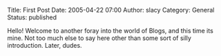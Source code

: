 Title: First Post
Date: 2005-04-22 07:00
Author: slacy
Category: General
Status: published

Hello! Welcome to another foray into the world of Blogs, and this time
its mine. Not too much else to say here other than some sort of silly
introduction. Later, dudes.  
  
  

